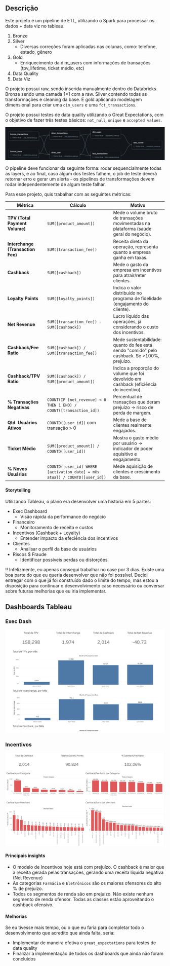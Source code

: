 ## Descrição

Este projeto é um pipeline de ETL, utilizando o Spark para processar os dados + data viz no tableau.

1. Bronze
2. Silver
    - Diversas correções foram aplicadas nas colunas, como: telefone, estado, gênero
3. Gold
    - Enriquecimento da dim_users com informações de transações (tpv_lifetime, ticket médio, etc)
4. Data Quality
5. Data Viz

O projeto possui raw, sendo inserida manualmente dentro do Databricks.
Bronze sendo uma camada 1=1 com a raw.
Silver contendo todas as transformações e cleaning da base. 
E gold aplicando modelagem dimensional para criar uma `dim_users` e uma `fct_transactions`. 

O projeto possui testes de data quality utilizando o Great Expectations, com o objetivo de fazer três testes básicos: `not_null`, `unique` e `accepted values`. 

![Arquitetura do Pipeline](Screenshot%202025-08-24%20at%2022.52.55.png)

O pipeline deve funcionar da seguinte forma: rodar sequencialmente todas as layers, e ao final, caso algum dos testes falhem, o job de teste deverá retornar erro e gerar um alerta - os pipelines de transformações devem rodar independentemente de algum teste falhar.


Para esse projeto, quis trabalhar com as seguintes métricas:

| Métrica | Cálculo | Motivo |
|---------|------------------------------|----------------------|
| **TPV (Total Payment Volume)** | `SUM([product_amount])` | Mede o volume bruto de transações movimentadas na plataforma (saúde geral do negócio). |
| **Interchange (Transaction Fee)** | `SUM([transaction_fee])` | Receita direta da operação, representa quanto a empresa ganha em taxas. |
| **Cashback** | `SUM([cashback])` | Mede o gasto da empresa em incentivos para atrair/reter clientes. |
| **Loyalty Points** | `SUM([loyalty_points])` | Indica o valor distribuído no programa de fidelidade (engajamento do cliente). |
| **Net Revenue** | `SUM([transaction_fee]) - SUM([cashback])` | Lucro líquido das operações, já considerando o custo dos incentivos. |
| **Cashback/Fee Ratio** | `SUM([cashback]) / SUM([transaction_fee])` | Mede sustentabilidade: quanto do fee está sendo "comido" pelo cashback. Se >100%, prejuízo. |
| **Cashback/TPV Ratio** | `SUM([cashback]) / SUM([product_amount])` | Indica a proporção do volume que foi devolvido em cashback (eficiência do incentivo). |
| **% Transações Negativas** | `COUNT(IF [net_revenue] < 0 THEN 1 END) / COUNT([transaction_id])` | Percentual de transações que deram prejuízo → risco de perda de margem. |
| **Qtd. Usuários Ativos** | `COUNTD([user_id])` com transação > 0 | Mede a base de clientes realmente engajados. |
| **Ticket Médio** | `SUM([product_amount]) / COUNTD([user_id])` | Mostra o gasto médio por usuário → indicador de poder aquisitivo e engajamento. |
| **% Novos Usuários** | `COUNTD([user_id] WHERE [activation_date] = mês atual) / COUNTD([user_id])` | Mede aquisição de clientes e crescimento da base. |


#### Storytelling

Utilizando Tableau, o plano era desenvolver uma história em 5 partes:
- Exec Dashboard
    - Visão rápida da performance do negócio
- Financeiro
    - Monitoramento de receita e custos
- Incentivos (Cashback + Loyalty)
    - Entender impacto da efeciência dos incentivos
- Clientes 
    - Analisar o perfil da base de usuários
- Riscos $ Fraude 
    - Identificar possíveis perdas ou distorções 

‼️ Infelizmente, eu apenas consegui trabalhar no case por 3 dias. Existe uma boa parte do que eu queria desenvolver que não foi possível. Decidi entregar com o que já foi construído dado o limite do tempo, mas estou a disposição para continuar o desenvolvimento caso necessário ou conversar sobre futuras melhorias que eu iria implementar.

## Dashboards Tableau

### Exec Dash
![Dashboard Executivo](Screenshot%202025-08-24%20at%2023.03.29.png)

### Incentivos
![Dashboard Financeiro](Screenshot%202025-08-24%20at%2023.03.44.png)

#### Principais insights 
- O modelo de Incentivos hoje está com prejuízo. O cashback é maior que a receita gerada pelas transações, gerando uma receita líquida negativa (Net Revenue)
- As categorias `Farmácia` e `Eletrônicos` são os maiores ofensores do alto % de prejuízo.
- Todos os segmentos de renda são em prejuízo. Não existe nenhum segmento de renda ofensor. Todas as classes estão aproveitando o cashback ofensivo.


#### Melhorias
Se eu tivesse mais tempo, ou o que eu faria para completar todo o desenvolvimento que acredito que ainda falta, seria:
- Implementar de maneira efetiva o `great_expectations` para testes de data quality
- Finalizar a implementação de todos os dashboards que ainda não foram concluídos 